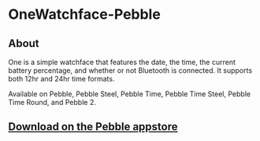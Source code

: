 # OneWatchface-Pebble

## About

One is a simple watchface that features the date, the time, the current battery percentage, and whether or not Bluetooth is connected. It supports both 12hr and 24hr time formats.

Available on Pebble, Pebble Steel, Pebble Time, Pebble Time Steel, Pebble Time Round, and Pebble 2.

## [Download on the Pebble appstore](https://apps.getpebble.com/applications/54acb0be32203e226e00002a)
